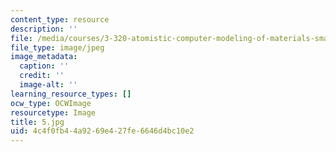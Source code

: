 ```yaml
---
content_type: resource
description: ''
file: /media/courses/3-320-atomistic-computer-modeling-of-materials-sma-5107-spring-2005/4c4f0fb44a9269e427fe6646d4bc10e2_5.jpg
file_type: image/jpeg
image_metadata:
  caption: ''
  credit: ''
  image-alt: ''
learning_resource_types: []
ocw_type: OCWImage
resourcetype: Image
title: 5.jpg
uid: 4c4f0fb4-4a92-69e4-27fe-6646d4bc10e2
---
```

